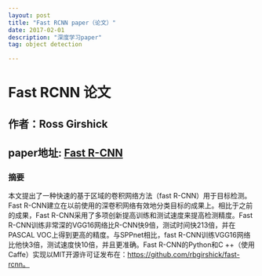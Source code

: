 ```yaml
---
layout: post
title: "Fast RCNN paper（论文）"
date: 2017-02-01 
description: "深度学习paper"
tag: object detection   

---     
```



# Fast RCNN 论文
## 作者：Ross Girshick
## paper地址: [Fast R-CNN](https://www.cv-foundation.org/openaccess/content_iccv_2015/papers/Girshick_Fast_R-CNN_ICCV_2015_paper.pdf)
### 摘要
本文提出了一种快速的基于区域的卷积网络方法（fast R-CNN）用于目标检测。Fast R-CNN建立在以前使用的深卷积网络有效地分类目标的成果上。相比于之前的成果，Fast R-CNN采用了多项创新提高训练和测试速度来提高检测精度。Fast R-CNN训练非常深的VGG16网络比R-CNN快9倍，测试时间快213倍，并在PASCAL VOC上得到更高的精度。与SPPnet相比，fast R-CNN训练VGG16网络比他快3倍，测试速度快10倍，并且更准确。Fast R-CNN的Python和C ++（使用Caffe）实现以MIT开源许可证发布在：https://github.com/rbgirshick/fast-rcnn。

